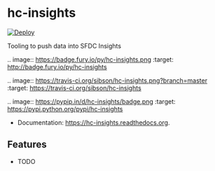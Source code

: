 hc-insights
===========

[![Deploy](https://www.herokucdn.com/deploy/button.png)](https://heroku.com/deploy?template=https://github.com/heroku/hc-insights)

Tooling to push data into SFDC Insights

.. image:: https://badge.fury.io/py/hc-insights.png
    :target: http://badge.fury.io/py/hc-insights

.. image:: https://travis-ci.org/sibson/hc-insights.png?branch=master
        :target: https://travis-ci.org/sibson/hc-insights

.. image:: https://pypip.in/d/hc-insights/badge.png
        :target: https://pypi.python.org/pypi/hc-insights


* Documentation: https://hc-insights.readthedocs.org.

Features
--------

* TODO
